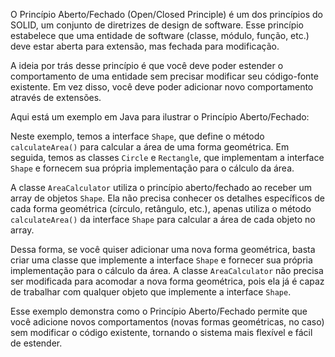O Princípio Aberto/Fechado (Open/Closed Principle) é um dos princípios do SOLID, um conjunto de diretrizes de design de software. Esse princípio estabelece que uma entidade de software (classe, módulo, função, etc.) deve estar aberta para extensão, mas fechada para modificação.

A ideia por trás desse princípio é que você deve poder estender o comportamento de uma entidade sem precisar modificar seu código-fonte existente. Em vez disso, você deve poder adicionar novo comportamento através de extensões.

Aqui está um exemplo em Java para ilustrar o Princípio Aberto/Fechado:

Neste exemplo, temos a interface `Shape`, que define o método `calculateArea()` para calcular a área de uma forma geométrica. Em seguida, temos as classes `Circle` e `Rectangle`, que implementam a interface `Shape` e fornecem sua própria implementação para o cálculo da área.

A classe `AreaCalculator` utiliza o princípio aberto/fechado ao receber um array de objetos `Shape`. Ela não precisa conhecer os detalhes específicos de cada forma geométrica (círculo, retângulo, etc.), apenas utiliza o método `calculateArea()` da interface `Shape` para calcular a área de cada objeto no array.

Dessa forma, se você quiser adicionar uma nova forma geométrica, basta criar uma classe que implemente a interface `Shape` e fornecer sua própria implementação para o cálculo da área. A classe `AreaCalculator` não precisa ser modificada para acomodar a nova forma geométrica, pois ela já é capaz de trabalhar com qualquer objeto que implemente a interface `Shape`.

Esse exemplo demonstra como o Princípio Aberto/Fechado permite que você adicione novos comportamentos (novas formas geométricas, no caso) sem modificar o código existente, tornando o sistema mais flexível e fácil de estender.